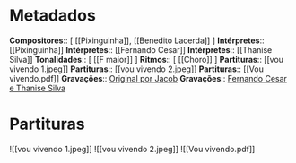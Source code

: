 # Metadados

**Compositores**:: [ [[Pixinguinha]], [[Benedito Lacerda]] ]
**Intérpretes**:: [[Pixinguinha]]
**Intérpretes**:: [[Fernando Cesar]]
**Intérpretes**:: [[Thanise Silva]]
**Tonalidades**:: [ [[F maior]] ]
**Ritmos**:: [ [[Choro]] ]
**Partituras**:: [[vou vivendo 1.jpeg]]
**Partituras**:: [[vou vivendo 2.jpeg]]
**Partituras**:: [[Vou vivendo.pdf]]
**Gravações**:: [Original por Jacob](https://www.youtube.com/watch?v=bIeAi9_fmuk)
**Gravações**:: [Fernando Cesar e Thanise Silva](https://www.youtube.com/watch?v=g0tICmj30aA)

# Partituras
![[vou vivendo 1.jpeg]]
![[vou vivendo 2.jpeg]]
![[Vou vivendo.pdf]]